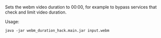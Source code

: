 Sets the webm video duration to 00:00, for example to bypass services that check and limit video duration.

Usage:
```
java -jar webm_duration_hack.main.jar input.webm
```
